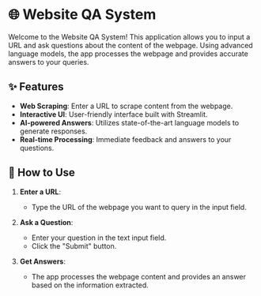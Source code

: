 # 🌐 Website QA System

Welcome to the Website QA System! This application allows you to input a URL and ask questions about the content of the webpage. Using advanced language models, the app processes the webpage and provides accurate answers to your queries. 

## ✨ Features

- **Web Scraping**: Enter a URL to scrape content from the webpage.
- **Interactive UI**: User-friendly interface built with Streamlit.
- **AI-powered Answers**: Utilizes state-of-the-art language models to generate responses.
- **Real-time Processing**: Immediate feedback and answers to your questions.

## 🚀 How to Use

1. **Enter a URL**:
   - Type the URL of the webpage you want to query in the input field.

2. **Ask a Question**: 
   - Enter your question in the text input field.
   - Click the "Submit" button.

3. **Get Answers**: 
   - The app processes the webpage content and provides an answer based on the information extracted.




